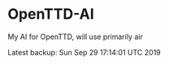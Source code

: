 # OpenTTD-AI
My AI for OpenTTD, will use primarily air

Latest backup: Sun Sep 29 17:14:01 UTC 2019

